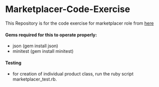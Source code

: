 # Marketplacer-Code-Exercise
This Repository is for the code exercise for marketplacer role from [here](https://gist.github.com/blazeblazeblaze/cd461aedf6c40256f765981a249c41ab)

#### Gems required for this to operate properly:
- json (gem install json)
- minitest (gem install minitest)

#### Testing
- for creation of individual product class, run the ruby script marketplacer_test.rb.
